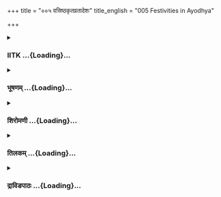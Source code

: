 +++
title = "००५ वसिष्ठकृतव्रतादेशः"
title_english = "005 Festivities in Ayodhya"

+++
<div caption="श्रीराम-हरिसीताराममूर्ति-घनपाठिभ्यां वचनम्" class="audioEmbed" src="https://archive.org/download/Ramayana-recitation-Sriram-harisItArAmamUrti-Ghanapaati-v2/Kanda_2/Kanda_2_AYK-005-Vasista_Krutha_Vrathadeshaha.mp3"></div>

<div class="js_include collapsed" newlevelforh1="3" title="IITK" unfilled url="/purANam/rAmAyaNam/audIchya-pAThaH/iitk/2_ayodhyAkANDam/01-abhiSheka-yojanA/005_vasiShThakRtavratAdeshaH.md">
<details><summary><h3>IITK ...{Loading}...</h3></summary>

Vasistha advises Rama and Sita to undertake fast preparatory to
coronation.



#### श्लोकः
##### मूलम्
सन्दिश्य रामं नृपति श्श्वोभाविन्यभिषेचने।  
पुरोहितं समाहूय वशिष्ठमिदमब्रवीत्॥2.5.1॥

##### शब्दार्थः
नृपतिः the king, रामम् Rama, सन्दिश्य having instructed, पुरोहितम् priest, वशिष्ठम् Vasistha, समाहूय summoning, श्वः on the following day, भाविनि about to take place, अभिषेचने with regard to coronation, इदम् these words, अब्रवीत् spoke.

##### आङ्ग्लानुवादः
The king having instructed Rama summoned Vasistha, the priest and spoke to him about the coronation that was to take place on the following day



#### श्लोकः
##### मूलम्
गच्छोपवासं काकुत्स्थं कारयाद्य तपोधन।  
श्रीयशोराज्यलाभाय वध्वा सह यतव्रतम्॥2.5.2॥

##### शब्दार्थः
तपोधन O sage whose wealth is asceticism, गच्छ go, अद्य today, यतव्रतम् strictly observing vows, काकुत्स्थम् son of the family of Kakutstha (Rama), श्रीयशोराज्यलाभाय for securing prosperity, fame and kingdom, वध्वा सह along with my daughterinlaw, उपवासम् कारय advise him to undertake fast.

##### आङ्ग्लानुवादः
Could you, O sage, whose wealth is asceticism go to Rama engaged in strict observance of vows and advise him along with Sita, my daughterinlaw to undertake fast for securing prosperity, fame and kingdom.



#### श्लोकः
##### मूलम्
तथेति च स राजानमुक्त्वा वेदविदां वरः।  
स्वयं वसिष्ठो भगवान्ययौ रामनिवेशनम्॥2.5.3॥  
उपवासयितुं रामं मन्त्रवन्मन्त्रकोविदः।  
ब्राह्मं रथवरं युक्तमास्थाय सुदृढव्रतः॥2.5.4॥

##### शब्दार्थः
वेदविदाम् of those who know the Vedas, वरः best, मन्त्रकोविदः skilled in mantras, सुदृढव्रतः one who is firm in his vows, भगवान् venerable, सः वसिष्ठः that Vasistha, तथा इति Be it so, राजानाम् king, उक्त्वा having said, युक्तम् harnessed, ब्राह्मम् befitting a brahmin, रथवरम् best of chariots, आस्थाय having mounted, रामम् to Rama, मन्त्रवत् in accompaniment with mantras, उपवासयितुम् to make him fast, स्वयम् personally, रामनिवेशनम् to the abode of Rama, ययौ went.

##### आङ्ग्लानुवादः
Venerabel Vasistha, the best amongst the knowers of the Vedas, skilled in mantras and firm in his vows said to the king, 'Be it so.' Thereafter,  mounted on the best of the chariots befitting a brahmin, with horses harnesed he proceeded personally to the abode of Rama to ask him to undertake a fast in accompaniment with mantras preceding the installation ceremony.



#### श्लोकः
##### मूलम्
स रामभवनं प्राप्य पाण्डुराभ्रघनप्रभम्।  
तिस्रः कक्ष्या रथेनैव विवेशमुनिसत्तमः॥2.5.5॥

##### शब्दार्थः
सः मुनिसत्तमः that foremost of ascetics, पाण्डुराभ्रघनप्रभम् shining like a mass of white clouds beaming with brightness, रामभवनम् abode of Rama, प्राप्य having reached, तिस्रः three, कक्ष्याः yards, रथेनैव mounted on the chariot itself, विवेश entered.

##### आङ्ग्लानुवादः
Having crossed the three courtyards in the chariot, that foremost of ascetics (Vasistha) entered Rams's abode, shining like a mass of white clouds.



#### श्लोकः
##### मूलम्
तमागतमृषिं रामस्त्वरन्निव ससम्भ्रमः।  
मानयिष्यन्समानार्हं निश्चक्राम निवेशनात्॥2.5.6॥

##### शब्दार्थः
सः रामः that Rama, मानार्हम् worthy of honour, आगतम् who arrived pale, तम् ऋषिम् to the sage (Vasistha), मानयिष्यन् to pay respect, त्वरन्निव quickly, ससम्भ्रमः in great excitement, निवेशनात् from his abode, निश्चक्राम came out.

##### आङ्ग्लानुवादः
Seeing the venerable sage(Vasitha) arrive, Rama quickly came out of his abode in great excitement to receive him with honour.



#### श्लोकः
##### मूलम्
अभ्येत्य त्वरमाणश्च रथाभ्याशं मनीषिणः।  
ततोऽवतारयामास परिगृह्य रथात्स्वयम्॥2.5.7॥

##### शब्दार्थः
मनीषिणः sagacious Vasistha's, रथाभ्याशम् near the chariot, त्वरमाणः hastening steps, अभ्येत्य having approached, ततः thereafter, रथात् from the chariot, स्वयम् personally , परिगृह्य holding(his hand), अवतारयामास got him alighted.

##### आङ्ग्लानुवादः
Hastening with rapid strides, Rama approached the chariot of the sagacious Vasistha and personally helped him alight from the chariot.



#### श्लोकः
##### मूलम्
स चैनं प्रश्रितं दृष्ट्वा सम्भाष्याभिप्रसाद्य च।  
प्रियार्हं हर्षयन्राममित्युवाच पुरोहितः॥2.5.8॥

##### शब्दार्थः
सः पुरोहितः च the family priest also, प्रियार्हम् lovable words, प्रश्रितम् humble, एनम् रामम् to this Rama, दृष्ट्वा having seen, संभाष्य having addressed him, अभिप्रसाद्य च and making him gratified, हर्षयन् causing him delight, इति thus, उवाच said.

##### आङ्ग्लानुवादः
The family priest Vasistha also, having gratified him by enquiring about his welfare, said thus to Rama, who was humble and lovableः



#### श्लोकः
##### मूलम्
प्रसन्नस्ते पिता राम यौवराज्यमवाप्स्यसि।  
उपवासं भवानद्य करोतु सह सीतया॥2.5.9॥

##### शब्दार्थः
राम O Rama, ते with you, पिता (your) father, प्रसन्नः welldisposed, यौवराज्यम् as  heirapparent, अवाप्स्यसि will obtain, भवान् you, अद्य today, सह सीतया with Sita, उपवासं करोतु undertake fast.

##### आङ्ग्लानुवादः
O Rama, welldisposed towards you, your father will declare you heirapparent. Do undertake fast today, along with Sita.



#### श्लोकः
##### मूलम्
प्रातस्त्वामभिषेक्ता हि यौवराज्ये नराधिपः।  
पिता दशरथः प्रीत्या ययातिं नहुषो यथा॥2.5.10॥

##### शब्दार्थः
नराधिपः the king, पिता father, दशरथः Dasaratha, प्रातः early in the morning, त्वाम् you, नहुषः Nahusha, ययातिं यथा like Yayati, प्रीत्या with affection, यौवराज्ये as heirapparent, अभिषेक्ता हि will coronate .

##### आङ्ग्लानुवादः
Your father, king Dasaratha, will be pleased to coronate you as heirapparent early tomorrow morning as Nahusa did (to his son) Yayati.



#### श्लोकः
##### मूलम्
इत्युक्त्वा स तदा राममुपवासं यतव्रतम्।  
मन्त्रवत्कारयामास वैदेह्या सहितं मुनिः॥2.5.11॥

##### शब्दार्थः
सः मुनिः that ascetic(Vasistha), इति thus, उक्त्वा having spoken, यतव्रतम् observing vow, वैदेह्या सहितम्  together with Sita, रामम् Rama, तदा then, मन्त्रवत् in accompaniment with sacred hymns, उपवासम् fast, कारयामास made (to undertake).

##### आङ्ग्लानुवादः
The ascetic (Vasistha) having thus spoken to Rama made him undertake fast along with Sita in accompaniment with sacred hymns.



#### श्लोकः
##### मूलम्
ततो यथावद्रामेण स राज्ञो गुरुरर्चितः।  
अभ्यनुज्ञाप्य काकुत्स्थं ययौ रामनिवेशनात्॥2.5.12॥

##### शब्दार्थः
ततः thereafter, राज्ञः king's, गुरुः preceptor, सः he, (Vasistha), रामेण by Rama, यथावत् duly, अर्चितः honoured, काकुत्स्थम् the descendant of Kakutstha (Rama), अभ्यनुज्ञाप्य having taken leave, रामनिवेशनात् from the abode of Rama, ययौ departed.

##### आङ्ग्लानुवादः
Thereafter, Vasistha, preceptor of the king duly honoured by the descendant of Kakutstha (Rama) left his abode.



#### श्लोकः
##### मूलम्
सुहृद्भिस्तत्र रामोऽपि सहासीनः प्रियंवदैः।  
सभाजितो विवेशाऽथ ताननुज्ञाप्य सर्वशः॥2.5.13॥

##### शब्दार्थः
रामोऽपि Rama also, प्रियंवदैः talking affectionately, सुहृद्भिः सह in the company of friends, तत्र there, आसीनः being seated, अथ thereafter, सभाजितः having been honoured, सर्वशः in all ways, तान् them, अनुज्ञाप्य having taken leave, विवेश entered (his apartment).

##### आङ्ग्लानुवादः
Rama also sat for a while in the company of his sweettongued friends and duly  honoured by them in every way took  leave  of them and entered his apartment.



#### श्लोकः
##### मूलम्
हृष्टनारीनरयुतं रामवेश्म तदा बभौ।  
यथा मत्तद्विजगणं प्रफुल्लनलिनं सरः॥2.5.14॥

##### शब्दार्थः
तदा then, हृष्टनारीनरयुतम् filled with cheerful men and women, रामवेश्म Rama's residence, मत्तद्विजगणम् multitude of intoxicated birds, प्रफुल्लनलिनम् with fullblown lotuses, सरः यथा  
like a lake, बभौ was splendid.

##### आङ्ग्लानुवादः
The residence of Rama, full of cheerful men and women, looked  splendid like a lake with fullblown  lotuses flocked by multitudes of intoxicated birds.



#### श्लोकः
##### मूलम्
स राजभवनप्रख्यात्तस्माद्रामनिवेशानात्।  
निर्गत्य ददृशे मार्गं वसिष्ठो जनसंवृतम्॥2.5.15॥

##### शब्दार्थः
सः वसिष्ठः that Vasistha, राजभवनप्रख्यात् resembling a royal palace, तस्मात् from that, रामनिवेशनात् abode of Rama, निर्गत्य having emerged, जनसंवृतम् filled with people, मार्गम् highway, ददृशे beheld.

##### आङ्ग्लानुवादः
Vasistha thereafter emerged from the abode of Rama resembling a royal palace and beheld the highways filled with people.



#### श्लोकः
##### मूलम्
बृन्दबृन्दैरयोध्यायां राजमार्गास्समन्ततः।  
बभूवुरभिसम्बाधाः कुतूहलजनैर्वृताः॥2.5.16॥

##### शब्दार्थः
अयोध्यायाम् in the city of Ayodhya, राजमार्गाः royal highways, समन्ततः on all sides, बृन्दबृन्दैः crowds of, कुतूहलजनैः by curious people, वृताः surrounded, अभिसम्बाधाः बभूवुः were jammed.

##### आङ्ग्लानुवादः
The royal highways in the city of Ayodhya were jammed on all sides with groups of curious people.



#### श्लोकः
##### मूलम्
जनबृन्दोर्मिसंघर्षहर्षस्वनवतस्तदा।  
बभूव राजमार्गस्य सागरस्येव निस्वनः॥2.5.17॥

##### शब्दार्थः
तदा then, जनबृन्दोर्मिसंघर्षहर्षस्वनवतः the exultation of the multitudes resembled the roar of the clashing of waves, राजमार्गस्य of the highways, निस्वनः sound, सागरस्येव like that of the roaring sea, बभूव emerged.

##### आङ्ग्लानुवादः
The highways resembled the sea and the exultation of the multitudes, the roar that emanated from the clashing of waves.



#### श्लोकः
##### मूलम्
सिक्तसम्मृष्टरथ्या हि तदहर्वनमालिनी।  
आसीदयोध्यानगरी समुच्छ्रितगृहध्वजा॥2.5.18॥

##### शब्दार्थः
तदहः on that day, अयोध्यानगरी the city of Ayodhya, सिक्तसम्मृष्टरथ्या हि with thoroughfares sprinkled with water and swept, वनमालिनी surrounded with gardens, समुच्छ्रितगृहध्वजा आसीत् banners raised high on the houses.

##### आङ्ग्लानुवादः
On that day, the thoroughfares of the city of Ayodhya, surrounded with (pleasure) gardens, were sprinkled with water and swept. The flags (on the top) of the houses were raised high.



#### श्लोकः
##### मूलम्
तदा ह्ययोध्यानिलयस् सस्त्रीबालाबलो जनः।  
रामाभिषेकमाकाङ्क्षन्नाकाङ्क्षदुदयं रवेः॥2.5.19॥

##### शब्दार्थः
तदा then, सस्त्रीबालाबलः with women, children, and weak, old persons, अयोध्यानिलयः living  
in Ayodhya, जनः people, रामाभिषेकम् coronation of Rama, आकाङ्क्षान् desiring, रवेः उदयम् sunrise, आकाङ्क्षत् eagerly desired.

##### आङ्ग्लानुवादः
Then all the people living in Ayodhya including women, children and aged alike  wishing to see the coronation  of Rama eagerly waited for the  sunrise.



#### श्लोकः
##### मूलम्
प्रजालङ्कारभूतं च जनस्यानन्दवर्धनम्।  
उत्सुकोऽभूज्जनो द्रष्टुं तमयोध्यामहोत्सवम्॥2.5.20॥

##### शब्दार्थः
प्रजालङ्कारभूतम् like an ornament for people, जनस्य for men, आनन्दवर्धनम् enhancing joy, तम् अयोध्यामहोत्सवम् that great festival of Ayodhya, द्रष्टुम् to witness, जनः men, उत्सुकः अभूत् became anxious.

##### आङ्ग्लानुवादः
People were anxious to witness that great festival of Ayodhya which was to them  
(precious) like an ornament and a source of immense joy.



#### श्लोकः
##### मूलम्
एवं तज्जनसम्बाधं राजमार्गं पुरोहितः।  
व्यूहन्निव जनौघं तं शनै राजकुलं ययौ॥2.5.21॥

##### शब्दार्थः
पुरोहितः priest (Vasistha), एवम् in this way, जनसम्बाधम् thronged with men, तं राजमार्गम् that highway, तं जनौघम् crowds of men, व्यूहन्निव like dividing (into two tracts), शनैः slowly, राजकुलम् royal palace, ययौ went.

##### आङ्ग्लानुवादः
The priest (Vasistha), beholding the overcrowded highway forced his passage through the crowds of men dividing them into two tracts and slowly entered the royal palace.



#### श्लोकः
##### मूलम्
सिताभ्रशिखरप्रख्यं प्रासादमधिरुह्य सः।  
समीयाय नरेन्द्रेण शक्रेणेव बृहस्पतिः॥2.5.22॥

##### शब्दार्थः
सः he, सिताभ्रशिखरप्रख्यम् looking like the peak of a mountain covered with white clouds, प्रासादम् royal palace, अधिरुह्य having ascended, बृहस्पतिः Brihaspati, शक्रेणेव like Indra,  
नरेन्द्रेण with king, समीयाय met.

##### आङ्ग्लानुवादः
Having ascended the royal palace resembling the peak of a mountain covered with white clouds, Vasistha approached the king like  Brihaspati meeting Indra.



#### श्लोकः
##### मूलम्
तमागतमभिप्रेक्ष्य हित्वा राजासनं नृपः।  
पप्रच्छ स च तस्मै तत्कृतमित्यभ्यवेदयत्॥2.5.23॥

##### शब्दार्थः
नृपः king, आगतम् who had arrived, तम् him, अभिप्रेक्ष्य having seen, राजासनम् the throne, हित्वा after leaving, पप्रच्छ enquired, सः च he also, तत् that, कृतम् performed, इति thus, तस्मै him, अभ्यवेदयत् informed.

##### आङ्ग्लानुवादः
On seeing Vasistha the king descended from the throne and enquired whether he had performed the mission to which the ascetic replied affirmatively.



#### श्लोकः
##### मूलम्
चैव तदा तुल्यं सहासीनास्सभासदः।  
आसनेभ्यस्समुत्तस्थुः पूजयन्तः पुरोहितम्॥2.5.24॥

##### शब्दार्थः
तदा then, सह आसीनाः seated with him, सभासदः courtiers, तेन तुल्यम् एव in the same way as he (Dasaratha) did, पुरोहितम् to the priest, पूजयन्तः to pay obeisance, आसनेभ्यः from their seats, समुत्तस्थुः rose.

##### आङ्ग्लानुवादः
All those present in the assembly with him (the king) also got up from their seats as he (Dasaratha) did and paid their obeisance to Vasistha.



#### श्लोकः
##### मूलम्
गुरुणा त्वभ्यनुज्ञातो मनुजौघं विसृज्य तम्।  
विवेशान्तः पुरं राजा सिंहो गिरिगुहामिव॥2.5.25॥

##### शब्दार्थः
राजा the king, गुरुणा by the preceptor, अभ्यनुज्ञातः having been permitted, तम्  मनुजौघम् that assembly of men, विसृज्य having disposed, सिंहः lion, गिरिगुहामिव like the cave of a mountain, अन्तःपुरम् inner apartment, विवेश entered.

##### आङ्ग्लानुवादः
The king then, dully permitted by the preceptor, disposed the assembly of men and stepped into his inner apartment, like a lion entering the cave of a mountain.



#### श्लोकः
##### मूलम्
तदग्य्रवेषप्रमदाजनाकुलं  
महेन्द्रवेश्मप्रतिमं निवेशनम्।  
विदीपयंश्चारु विवेश पार्थिव  
श्शशीव तारागणसङ्कुलं नभः॥2.5.26॥

##### शब्दार्थः
पार्थिवः the king, अग्य्रवेषप्रमदाजनाकुलम् thronged with excellently attired women, महेन्द्रवेश्मप्रतिमम् equal to the palace of Mahendra, तं निवेशनम् that inner apartment, विदीपयन् illumining, चारु beautiful, तारागणसङ्कुलम् crowded with stars, नभः sky, शशीव like Moon, विवेश entered.

##### आङ्ग्लानुवादः
The king entered the inner apartment thronged with excellently attired women which looked like the palace of Mahendra. He resembled the beautiful Moon that illuminates the sky crowded with stars.  

#### समाप्तिः
 श्रीमद्रामायणे वाल्मीकीय आदिकाव्ये अयोध्याकाण्डे पञ्चमस्सर्गः॥  
Thus ends the fifth sarga of Ayodhyakanda of the holy Ramayana, the first epic composed by sage Valmiki.

</details>
</div>
<div class="js_include collapsed" newlevelforh1="3" title="भूषणम्" unfilled url="/purANam/rAmAyaNam/audIchya-pAThaH/TIkA/bhUShaNa_iitk/2_ayodhyAkANDam/01-abhiSheka-yojanA/005_vasiShThakRtavratAdeshaH.md">
<details><summary><h3>भूषणम् ...{Loading}...</h3></summary>



चोम्मेन्तर्य् फ़ोर् थे सेलेच्तेद् वलुएस् दोएस्न्ऽत् एxइस्त्


</details>
</div>
<div class="js_include collapsed" newlevelforh1="3" title="शिरोमणी" unfilled url="/purANam/rAmAyaNam/audIchya-pAThaH/TIkA/shiromaNI_iitk/2_ayodhyAkANDam/01-abhiSheka-yojanA/005_vasiShThakRtavratAdeshaH.md">
<details><summary><h3>शिरोमणी ...{Loading}...</h3></summary>



रामाज्ञानन्तरकालिकराजवृत्तान्तमाह--संदिश्येति । व्रतोपवासादिकं
कुर्वित्यनुज्ञाप्य  ॥  २।५।१  ॥   

  

तद्वचनाकारमाह गच्छेति । हे तपोधन गच्छ रामसमीपमिति शेषः । गमनप्रयोजनमाह--
वध्वा सह यतव्रतं काकुत्स्थं रामं श्रेयसे प्रजाकल्याणजनकाय राज्यलाभाय
उपावासं यथामन्त्रमुपोषणं कारय । "हृक्रोः--" इति कर्मत्वम्  ॥  २।५।२  ॥   

  

तथेति । स धृतव्रतः मन्त्रवित् मन्त्रबोधननिपुण इत्यर्थः । वेदविदां वरो
वंशिष्ठः तथेत्युक्त्वा युक्तं शोभनाश्वैः संयुक्तं ब्राह्मं
ब्राह्मणारोहणयोग्यं रथवरमास्थाय वीरं मन्त्रकोविदं राममुपवासयितु
रामनिवेशनं ययौ । श्लोकद्वयमेकान्वयि  ॥  २।५।३४  ॥   

  

स इति । स मुनिसत्तमो वसिष्ठः पाण्डुराभ्रघनप्रभं पाण्डुरमेघवत्
निबिडदीप्तिविशिष्टं रामभवनं प्राप्य तिस्रः कक्षाः द्वारः रथेनैव विवेश  ॥ 
२।५।५  ॥   

  

तमिति । ससंभ्रममादरसहितं मानार्थं संमाननयोग्यं तमागतमृषिं वशिष्ठं
मानयिष्यन् संमानं करिष्यन् त्वरन्नेव स रामः निवेशनात्स्वभवनान्निश्चक्राम
 ॥  २।५।६  ॥   

  

अभीति । त्वरमाणो रामः मनीषिणो वसिष्ठस्य रथाभ्यासं रथसमीपमभ्येत्य प्राप्य
ततः तस्माद्रथात्स्वयं परिगृह्य अवतारयामास "योग्यायामन्तिके ऽभ्यासो
ऽधिवासौ स्थानसत्क्रिये" इति नानार्थः  ॥  २।५।७  ॥   

  

स इति । स पुरोहितः प्रियार्हं प्रियोक्तियोग्यं प्रश्रितं नतमेनं रामं
दृष्ट्वा हर्षयन्सन् संभाष्य यथोचितं संबोध्य अभिप्रसाद्य प्रशस्य च उवाच
 ॥  २।५।८  ॥   

  

तद्वचनाकारमाह प्रसन्न इति । हे राम ते पिता यद्यस्मात्प्रसन्नो ऽस्तीति
शेषः । अतः त्वं राज्यमवाप्स्यसि प्राप्स्यसि अत एव सीतया सह भवान् अद्य
उपवासं करोतु  ॥  २।५।९  ॥   

  

प्रातरिति । नराधिपो दशरथः प्रातर्यौवराज्ये ययातिं नहुष इव प्रीत्या
त्वामभिषेक्ता  ॥  २।५।१०  ॥   

  

इतीति । वैदेह्या सहितं यतव्रतं राममित्युक्त्वा मुनिर्वशिष्ठः मन्त्रवत्
यथामन्त्रमित्यर्थः । उपवासं कारयामास  ॥  २।५।११  ॥   

  

तत इति । रामेण यथावदर्चितः राज्ञो गुरुर्वशिष्ठः काकुत्स्थं
राममभ्यनुज्ञाप्य यथाविध्युपदिश्य ततः तस्माद्रामनिवेशनाद्ययौ  ॥  २।५।१२
 ॥   

  

सुहृद्भिरिति । प्रियंवदैः सुहृद्भिः सहासीनः सभाजितः तैः पूजितश्च रामः
सर्वशस्तान् सुहृदो ऽनुज्ञाप्य अथ विवेश स्वभवनमिति शेषः  ॥  २।५।१३  ॥   

  

हृष्टेति । मत्तद्विजगणं मत्ता द्विजगणाः पक्षिसमूहाः यस्मिन् तत्
प्रफुल्लानि नलिनानि कमलानि यस्मिन् तत् सर इव हृष्टनारीनरयुतं तद्रामवेश्म
आबभौ  ॥  २।५।१४  ॥   

  

रामप्रवेशमुक्त्वा गुरुवृत्तान्तमाह-- स इति । राजभवनप्रख्यात्
राजभवनसदृशात् रामनिवेशनान्निर्गत्य जनसंवृतं जनैः संयुक्तं मार्गं स
वसिष्ठो ददृशे  ॥  २।५।१५  ॥   

  

वृन्देति । वृन्दवृन्दैः वृन्दानां समूहशः स्थितानां वृन्दैः समूहविशिष्टैः
कुतूहलजनैः अभिषेकसामग्रीदर्शनजनितौत्सुक्यविशिष्टप्राणिभिः वृताः आछादिताः
समन्ततः चतुर्दिक्षु विद्यमानाः अयोध्यायां राजमार्गाः अतिसंबाधाः
गन्तृ़णां परस्परमतिसंमर्दजनकाः बभूवुः  ॥  २।५।१६  ॥   

  

जनेति । जनवृन्दान्येवोर्मयस्तेषां संघर्षेण परस्परमतिसंबन्धेन जातो
हर्षनिःस्वनः हर्षजनितशब्दः तद्वतो राजमार्गस्य स्वनः सागरस्य समुद्रस्य
निःस्वन इव बभूव  ॥  २।५।१७  ॥   

  

सिक्तेति । सिक्ताः प्राप्तसुगन्धविशिष्टजलाधिकसेकाः संमृष्टाः अधिकं
संमार्जिताः रथ्याः मार्गाः  

यस्यां सा वनमालिनी संरचितमालासमूहविशिष्टा समुच्छ्रिताः सम्यगुन्नताः
गृहध्वजाः यस्यां सा अयोध्या तदहस्तस्मिन् दिने आसीत्  ॥  २।५।१८  ॥   

  

तदेति । अयोध्यानिलयः अयोध्यानिवासी सस्त्रीबालाकुलः स्त्रीसहितबालैराकुलः
व्याप्तो जनः रामाभिषेकमाकाङ्क्षन्सन् रवेरुदयमाकाङ्क्षन् बभूवेति शेषः ।
"सस्त्रीबालाबलः" इति पाठे अबलाः वृद्धाः स्त्रीबालवृद्धसहितो जन इत्यर्थः
। इति भट्टः  ॥  २।५।१९  ॥   

  

प्रजेति । प्रजाः अलङ्कारभूताः अत्यलङ्कारं प्राप्ताः यस्मिन् तम् जनस्य
सहृदयस्यानन्दवर्धनं तमयोध्यामहोत्सवं द्रष्टुं जनः देशान्तरस्थो ऽपि
प्राणी उत्सुको ऽत्यभिलाषी अभूत्  ॥  २।५।२०  ॥   

  

एवमिति । एवं जनसंबाधं तं राजमार्गं प्राप्त इति शेषः । पुरोहितो वसिष्ठः
तं राजमार्गस्थं जनौघं व्यूहन् यत्नतः व्यूहरचनया संस्थापयन्निव राजकुलं
ययौ  ॥  २।५।२१  ॥   

  

सितेति । सिताभ्रशिखप्रख्यं सिताभ्रसदृशानि शिखराणि यस्य सः
हिमगिरिरित्यर्थः तत्प्रख्यं तच्छिखरसदृशं प्रासादमधिरुह्य शक्रेण शक्रस्य
समीपं बृहस्पतिरिव नरेन्द्रेण नरेन्द्रस्य समीपं समी सर्वत्र तुल्यदर्शनो
वसिष्ठः इयाय प्राप  ॥  २।५।२२  ॥   

  

तमिति । नृपो दशरथः तं वसिष्ठमागतमभिप्रेक्ष्य अवलोक्य राजासनं हित्वा
अभ्युत्थानं कृत्वेत्यर्थः । स्वमतं स्वेप्सितं रामोपवासकरणमित्यर्थः ।
पप्रच्छ तस्मै प्रश्नं कुर्वते राज्ञे कृतं भवदुक्तं मया
संपादितमित्यभ्यवेदयत् अकथयत् । वसिष्ठ इति शेषः  ॥  २।५।२३  ॥   

  

तेनेति । तेन राज्ञा सहासीनाः सभासदः तदा राज्ञोत्थानसमये तेन तुल्यं
पुरोहितं वसिष्ठः पूजयन्तः सन्तः आसनेभ्यः समुत्तस्थुः  ॥  २।५।२४  ॥   

  

गुरुणेति । गुरुणा अभ्यनुज्ञातो राजा मनुजौघं जनसमूहं विसृज्य त्यक्त्वा
गिरिगुहां सिंह इव अन्तःपुरं विवेश  ॥  २।५।२५  ॥   

  

तदिति । अग्र्यमत्युत्तमं रूपं येषां ते एव प्रमदाजनाः तैः आकुलं व्याप्तं
महेन्द्रवेश्मप्रतिममिन्द्रभवनसदृशं तच्चारु निवेशनं स्वभवनं तारागणसंकुलं
नभं आकाशं शशीव विदीपयन् विशेषेण प्रकाशयन् सन् पार्थिवो विवेश  ॥  २।५।२६
 ॥   

  

इति श्रीमद्वाल्मीकीयरामायणव्याख्याने रामायणशिरोमणावयोध्याकाण्डे पञ्चमः
सर्गः  ॥  २।५  ॥   

  

  



</details>
</div>
<div class="js_include collapsed" newlevelforh1="3" title="तिलकम्" unfilled url="/purANam/rAmAyaNam/audIchya-pAThaH/TIkA/tilaka_iitk/2_ayodhyAkANDam/01-abhiSheka-yojanA/005_vasiShThakRtavratAdeshaH.md">
<details><summary><h3>तिलकम् ...{Loading}...</h3></summary>



सन्दिश्य राममुपवासादि कुर्वित्युक्त्वा  ॥  २।५।१  ॥   

  

गच्छेति । उपवाससङ्कल्पादेः पुरोहितसाध्यत्वादिति भावः । श्रेयसे
विघ्ननिवृत्तिरूपश्रेयोर्थम्  ॥  २।५।२,३  ॥   

  

ब्राह्मं ब्राह्मणारोहणयोग्यम् । युक्तमश्वैः ययाविति पूर्वेणान्वयः  ॥ 
२।५।४  ॥   

  

पाण्डुराभ्रवन्निबिडप्रभम् । कक्ष्या द्वाराणि  ॥  २।५।५  ॥   

  

त्वरन्निव त्वरन्नेव । ससंभ्रमं सादरम्  ॥  २।५।६  ॥   

  

परिगृह्य हस्तेन हस्ते धृत्वा  ॥  २।५।७  ॥   

  

संभाष्य वत्सेत्यादि संबोध्य । अभिप्रसाद्य स्तुतिभिरिति शेषः । प्रियार्हं
प्रियोक्त्यर्हम्  ॥  २।५।८,९  ॥   

  

अभिषेक्ता लुट्  ॥  २।५।१०  ॥   

  

राममुपवासं तत्संकल्पं कारयामासेति । "दृकोः" इति द्विकर्मकत्वम्  ॥ 
२।५।११ ॥   

  

राज्ञो दशरथस्य  ॥  २।५।१२  ॥   

  

प्रियंवदैः सुहृद्भिः सभाजितः पूजितः विवेश स्ववेश्म । तान्सुहृदः  ॥ 
२।५।१३,१४  ॥   

  

राजभवनं मूलराजभवनम् । प्रख्यं सदृशम्  ॥  २।५।१५  ॥   

  

वृन्दानां वृन्दैः । अभिसंबाधाः संमर्दयुक्ताः । कुतूहलजनै
रामाभिषेकदर्शनजकौतुकसंपन्नैर्जनैः  ॥  २।५।१६  ॥   

  

जनवृन्दान्येवोर्मयस्तेषां संघर्षो ऽन्योन्यसंघर्षणं तेन हर्षेण जातो यः
स्वनस्तद्वृतः  ॥  २।५।१७  ॥   

  

सिक्ताः सुगन्धिजलसिक्ताः संमृष्टाः शोधिता रथ्या यस्याम् ।
तदहस्तस्मिन्नहनि । तथा च तथैव  

। वनमालिनी तोरणमालावती । समुच्छ्रिता गृहेषु  

ध्वजा यस्यां सा  ॥  २।५।१८  ॥   

  

स्त्रीबालैः सहितश्चासावाकुलः सन्तोषात्संभ्रान्तचित्तः । "सस्त्रीबालाबलः"
इति पाठे ऽबला वृद्धाः स्त्रीबालवृद्धसहितो जन इत्यर्थः ।
रामाभिषेकमाकाङ्क्षन्द्रष्टुमिच्छन् रवेरुदयमाकाङ्क्षन् अभूदिति शेषः  ॥ 
२।५।१९  ॥   

  

महोत्सवं रामाभिषेकसंभूतम्  ॥  २।५।२०  ॥   

  

व्यूहन्निव राजमार्गं व्याप्य स्थितानेकतः कुर्वन्निव  ॥  २।५।२१  ॥   

  

सिताभ्रसदृशहिमगिरिशिखरसदृशम्  ॥  २।५।२२  ॥   

  

राजासनं हित्वा प्रत्युत्थायेत्यर्थः । स्वमतं स्वानुमतं कृत्यं पप्रच्छ ।
स च यदाज्ञप्तं तत्कृतमिति न्यवेदयत्  ॥  २।५।२३  ॥   

  

तुल्यं तुल्यकालम्  ॥  २।५।२४  ॥   

  

अभ्यनुज्ञातः सर्वस्य कर्तव्यस्य कृतत्वाद्विश्रम्यतामित्युक्तः  ॥  २।५।२५
 ॥   

  

अग्र्य उत्तमः  ॥  २।५।२६  ॥   

  

इति श्रीरामाभिरामे श्रीरामीये रामायणतिलके वाल्मीकीय आदिकाव्ये
ऽयोध्याकाण्डे पञ्चमः सर्गः  ॥  २।५  ॥   

  

  



</details>
</div>
<div class="js_include collapsed" newlevelforh1="3" title="द्राविडपाठः" unfilled url="/purANam/rAmAyaNam/drAviDapAThaH/2_ayodhyAkANDam/01-abhiSheka-yojanA/005_vasiShThakRtavratAdeshaH.md">
<details><summary><h3>द्राविडपाठः ...{Loading}...</h3></summary>



  
सन्दिश्य रामं नृपतिः श्वो भाविन्यभिषेचने।  
पुरोहितं समाहूय वसिष्ठं चेदमब्रवीत् ॥ 2.5.1 ॥   
गच्छोपवास काकुत्स्थं कारयाद्य तपोधन।  
श्रीयशोराज्यलाभाय वध्वा सह यतव्रतम् ॥ 2.5.2 ॥   
तथेति च स राजानमुक्त्वा वेदविदां वरः।  
स्वयं वसिष्ठो भगवान् ययौ रामनिवेशनम् ॥ 2.5.3 ॥   
उपवासयितुं रामं मन्त्रवन्मन्त्रकोविदः।  
ब्राह्मं रथवरं युक्तमास्थाय सुदृढव्रतः ॥ 2.5.4 ॥   
स रामभवनं प्राप्य पाण्डराभ्रघनप्रभम्।  
तिस्रः कक्ष्या रथेनैव विवेश मुनिसत्तमः ॥ 2.5.5 ॥   
तमागतमृषिं रामस्त्वनरन्निव ससम्भ्रमः।  
मानयिष्यन् समानार्हं निश्चक्राम निवेशनात् ॥ 2.5.6 ॥   
अभ्येत्य त्वरमाणश्च रथाभ्याशं मनीषिणः।  
ततोऽवतारयामास परिगृह्य रथात्स्वयम् ॥ 2.5.7 ॥   
स चैनं प्रश्रितं दृष्ट्वा सम्भाष्याभिप्रसाद्य च।  
प्रियार्हं हर्षयन् राममित्युवाच पुरोहितः ॥ 2.5.8 ॥   
प्रसन्नस्ते पिता राम यौवराज्यमवाप्स्यसि।  
उपवासं भवानद्य करोतु सह सीतया ॥ 2.5.9 ॥   
प्रातस्त्वामभिषेक्ता हि यौवराज्ये नराधिपः।  
पिता दशरथः प्रीत्या ययातिं नहुषो यथा ॥ 2.5.10 ॥   
इत्युक्त्वा स तदा राममुपवासं यतव्रतम्।  
मन्त्रवत् कारयामास वैदेह्या सहितं मुनिः ॥ 2.5.11 ॥   
ततो यथावद्रामेण स राज्ञो गुरुरर्चितः।  
अभ्यनुज्ञाप्य काकुत्स्थं ययौ रामनिवेशनात् ॥ 2.5.12 ॥   
सुहृद्भिस्तत्र रामोपि सहासीनः प्रियम्वदैः।  
सभाजितो विवेशाथ ताननुज्ञाप्य सर्वशः ॥ 2.5.13 ॥   
हृष्टनारीनरयुतं रामवेश्म तदा बभौ।  
यथा मत्त द्विजगणं प्रफुल्लनलिनं सरः ॥ 2.5.14 ॥   
स राजभवनप्रख्यात्तस्माद्रामनिवेशनात्।  
निर्गत्य ददृशे मार्गं वसिष्ठो जनसंवृतम् ॥ 2.5.15 ॥   
वृन्दवृन्दैरयोध्यायां राजमार्गाः समन्ततः।  
बभूवुरभिसम्बाधाः कुतूहलजनैर्वृताः ॥ 2.5.16 ॥   
जनवृन्दोर्मिसङ्घर्षहर्षस्वनवतस्तदा।  
बभूव राजमार्गस्य सागरस्येव निस्वनः ॥ 2.5.17 ॥   
सिक्तसम्मृष्टरथ्या हि तदहर्वनमालिनी।  
आसीदयोध्यानगरी समुच्छ्रितगृहध्वजा ॥ 2.5.18 ॥   
तदा ह्ययोध्यानिलयः सस्त्रीबालाबलो जनः।  
रामाभिषेकमाकाङ्क्षन्नाकाङ्क्षदुदयं रवेः ॥ 2.5.19 ॥   
प्रजालङ्कारभूतं च जनस्यानन्दवर्द्धनम्।  
उत्सुकोऽभूज्जनो द्रष्टुं तमयोध्यामहोत्सवम् ॥ 2.5.20 ॥   
एवं तं जनसम्बाधं राजमार्गं पुरोहितः।  
व्यूहन्निव जनौघं तं शनै राजकुलं ययौ ॥ 2.5.21 ॥   
शुभ्राभ्रशिखरप्रख्यं प्रासादमधिरुह्य सः।  
समीयाय नरेन्द्रेण शक्रेणेव बृहस्पतिः ॥ 2.5.22 ॥   
तमागतमभिप्रेक्ष्य हित्वा राजासनं नृपः।  
पप्रच्छ स च तस्मै तत् कृतमित्यभ्यवेदयत् ॥ 2.5.23 ॥   
तेन चैव तदा तुल्यं सहासीनाः सभासदः।  
आसनेभ्यः समुत्तस्थुः पूजयन्तः पुरोहितम् ॥ 2.5.24 ॥   
गुरुणा त्वभ्यनुज्ञातो मनुजौधं विसृज्य तम्।  
विवेशान्तःपुरं राजा सिंहो गिरिगुहामिव ॥ 2.5.25 ॥   
तदग्र्यरूपं प्रमदागणाकुलं महेन्द्रवेश्मप्रतिमं निवेशनम्।  
विदीपयंश्चारु विवेश पार्थिवः शशीव तारागणसङ्कुलं नभः ॥ 2.5.26 ॥   

</details>
</div>
